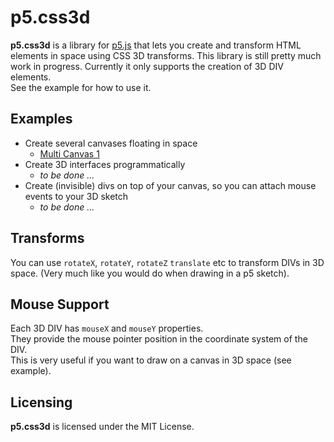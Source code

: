 # p5.css3d
__p5.css3d__ is a library for [p5.js](https://github.com/processing/p5.js) that lets you create and transform HTML elements in space using CSS 3D transforms.
This library is still pretty much work in progress.
Currently it only supports the creation of 3D DIV elements.  
See the example for how to use it.

## Examples
* Create several canvases floating in space
  * [Multi Canvas 1](https://bitcraftlab.github.io/p5.css3d/examples/multicanvas-1/)
* Create 3D interfaces programmatically
  * _to be done ..._
* Create (invisible) divs on top of your canvas, so you can attach mouse events to your 3D sketch
  * _to be done ..._

## Transforms
You can use `rotateX`, `rotateY`, `rotateZ` `translate` etc to transform DIVs in 3D space. (Very much like you would do when drawing in a p5 sketch).

## Mouse Support
Each 3D DIV has `mouseX` and `mouseY` properties.  
They provide the mouse pointer position in the coordinate system of the DIV.  
This is very useful if you want to draw on a canvas in 3D space (see example).

## Licensing
__p5.css3d__ is licensed under the MIT License.
